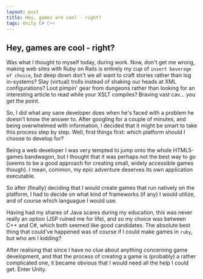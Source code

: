 ```yaml
---
layout: post
title: Hey, games are cool - right?
tags: Unity C# C++
---
```


## Hey, games are cool - right?

Was what I thought to myself today, during work. Now, don't get me wrong, making web sites with Ruby on Rails is
entirely my cup of `insert beverage of choice`, but deep down don't we all want to craft stories rather than
log in-systems? Slay (virtual) trolls instead of shaking our heads at XML configurations? Loot pimpin' gear from dungeons
rather than looking for an interesting article to read while your XSLT compiles? Braving vast cav... you get the point.

So, I did what any sane developer does when he's faced with a problem he doesn't know the answer to. After googling for a couple of minutes, and being overwhelmed with information, I decided that it might be smart to take this process step by step. Well, first things first: which platform should I choose to develop for?

Being a web developer I was very tempted to jump onto the whole HTML5-games bandwagon, but I thought that it was perhaps not the best way to go (seems to be a good approach for creating small, widely accessible games though). I mean, common, my epic adventure deserves its own application executable.

So after (finally) deciding that I would create games that run natively on the platform, I had to decide on what kind of frameworks (if any) I would utilize, and of course which languague I would use. 

Having had my shares of Java scares during my education, this was never really an option (JSP ruined me for life), and so my choice was between C++ and C#, which both seemed like good candidates. The absolute best thing that could've happened was of course if I could make games in `ruby`, but who am I kidding?

After realising that since I have no clue about anything concerning game development, and that the process of creating a game is (probably) a rather complicated one, it became obvious that I would need all the help I could get. Enter Unity.

